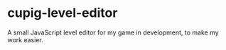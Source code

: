 # cupig-level-editor
A small JavaScript level editor for my game in development, to make my work easier.
